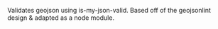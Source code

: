 Validates geojson using is-my-json-valid. Based off of the geojsonlint design & adapted as a node module.